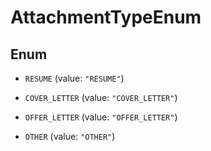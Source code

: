 

# AttachmentTypeEnum

## Enum


* `RESUME` (value: `"RESUME"`)

* `COVER_LETTER` (value: `"COVER_LETTER"`)

* `OFFER_LETTER` (value: `"OFFER_LETTER"`)

* `OTHER` (value: `"OTHER"`)



